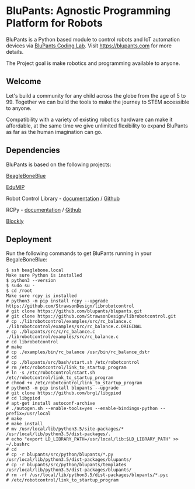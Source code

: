 # BluPants: Agnostic Programming Platform for Robots

BluPants is a Python based module to control robots and IoT automation devices via [BluPants Coding Lab](https://blupants.org). Visit https://blupants.com for more details.

The Project goal is make robotics and programming available to anyone. 

## Welcome
Let's build a community for any child across the globe from the age of 5 to 99.
Together we can build the tools to make the journey to STEM accessible to anyone.

Compatibility with a variety of existing robotics hardware can make it affordable, at the same time we give unlimited flexibility to expand BluPants as far as the human imagination can go.


## Dependencies
BluPants is based on the following projects:

[BeagleBoneBlue](https://beagleboard.org/blue)

[EduMIP](https://beagleboard.org/p/edumip/edumip-13a29c)

Robot Control Library - [documentation](http://strawsondesign.com/docs/librobotcontrol/) / [Github](https://github.com/StrawsonDesign/librobotcontrol)

RCPy - [documentation](https://guitar.ucsd.edu/rcpy/html/index.html) / [Github](https://github.com/mcdeoliveira/rcpy)

[Blockly](https://developers.google.com/blockly/)


## Deployment
Run the following commands to get BluPants running in your BegaleBoneBlue:

    $ ssh beaglebone.local
    Make sure Python is installed
    $ python3 --version
    $ sudo su -
    $ cd /root
    Make sure rcpy is installed
    # python3 -m pip install rcpy --upgrade
    https://github.com/StrawsonDesign/librobotcontrol
    # git clone https://github.com/blupants/blupants.git
    # git clone https://github.com/StrawsonDesign/librobotcontrol.git
    # cp ./librobotcontrol/examples/src/rc_balance.c ./librobotcontrol/examples/src/rc_balance.c.ORIGINAL
    # cp ./blupants/src/c/rc_balance.c ./librobotcontrol/examples/src/rc_balance.c
    # cd librobotcontrol
    # make
    # cp ./examples/bin/rc_balance /usr/bin/rc_balance_dstr
    # cd
    # cp ./blupants/src/bash/start.sh /etc/robotcontrol
    # rm /etc/robotcontrol/link_to_startup_program
    # ln -s /etc/robotcontrol/start.sh /etc/robotcontrol/link_to_startup_program
    # chmod +x /etc/robotcontrol/link_to_startup_program
    # python3 -m pip install blupants --upgrade
    # git clone https://github.com/brgl/libgpiod
    # cd libgpiod
    # apt-get install autoconf-archive
    # ./autogen.sh --enable-tools=yes --enable-bindings-python --prefix=/usr/local
    # make
    # make install
    # mv /usr/local/lib/python3.5/site-packages/* /usr/local/lib/python3.5/dist-packages/.
    # echo "export LD_LIBRARY_PATH=/usr/local/lib:$LD_LIBRARY_PATH" >> ~/.bashrc
    # cd
    # cp -r blupants/src/python/blupants/*.py /usr/local/lib/python3.5/dist-packages/blupants/
    # cp -r blupants/src/python/blupants/templates /usr/local/lib/python3.5/dist-packages/blupants/
    # rm -rf /usr/local/lib/python3.5/dist-packages/blupants/*.pyc 
    # /etc/robotcontrol/link_to_startup_program
    
